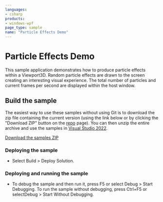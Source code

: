 ```yaml
---
languages:
- csharp
products:
- windows-wpf
page_type: sample
name: "Particle Effects Demo"
---
```

# Particle Effects Demo
This sample application demonstrates how to produce particle effects within a Viewport3D. Random particle effects are drawn to the screen creating an interesting visual experience. The total number of particles and current frames per second are displayed within the host window.

## Build the sample
The easiest way to use these samples without using Git is to download the zip file containing the current version (using the link below or by clicking the "Download ZIP" button on the [repo](https://github.com/microsoft/WPF-Samples?tab=readme-ov-file) page). You can then unzip the entire archive and use the samples in [Visual Studio 2022](https://www.visualstudio.com/wpf-vs).

[Download the samples ZIP](../../archive/main.zip)

### Deploying the sample
- Select Build > Deploy Solution. 

### Deploying and running the sample
- To debug the sample and then run it, press F5 or select Debug >  Start Debugging. To run the sample without debugging, press Ctrl+F5 or selectDebug > Start Without Debugging. 


